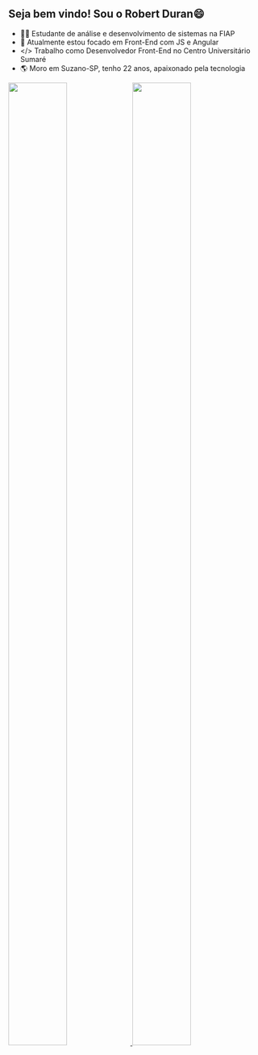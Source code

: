 ## Seja bem vindo! Sou o Robert Duran😄


- 👨‍💻 Estudante de análise e desenvolvimento de sistemas na FIAP
- 🌱 Atualmente estou focado em Front-End com JS e Angular
-  </> Trabalho como Desenvolvedor Front-End no Centro Universitário Sumaré
- 🌎 Moro em Suzano-SP, tenho 22 anos, apaixonado pela tecnologia


<div>
  <a href="https://github.com/R10Duran">
  <img height="70%" width="48%" src="https://github-readme-stats.vercel.app/api?username=R10Duran&show_icons=true&theme=radical&include_all_commits=true&count_private=true"/>
  <img height="70%" width="48%" src="https://github-readme-stats.vercel.app/api/top-langs/?username=R10Duran&layout=compact&langs_count=16&theme=radical"/> 
</div>

